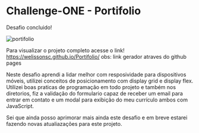 # Challenge-ONE - Portifolio
 
Desafio concluido!



![portifolio](https://user-images.githubusercontent.com/119025122/228662969-bd8d36e5-3c50-4da6-9b00-e4952a8ac1d1.jpg)




Para visualizar o projeto completo acesse o link! 
https://welissonsc.github.io/Portifolio/
obs: link gerador atraves do github pages





Neste desafio aprendi a lidar melhor com resposividade para dispositivos móveis, utilizei conceitos de posicionamento com display grid e display flex.
Utilizei boas praticas de programação em todo projeto e também nos diretorios, fiz a validação do formulario capaz de receber um email para entrar em contato e um modal para exibição do meu currículo ambos com JavaScript.



Sei que ainda posso aprimorar mais ainda este desafio e em breve estarei fazendo novas atualiazações para este projeto.





